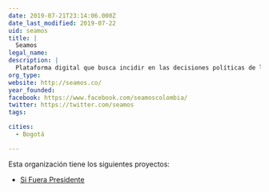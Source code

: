 ```yaml
---
date: 2019-07-21T23:14:06.000Z
date_last_modified: 2019-07-22
uid: seamos
title: |
  Seamos
legal_name: 
description: |
  Plataforma digital que busca incidir en las decisiones políticas de la ciudad de Bogotá.
org_type: 
website: http://seamos.co/
year_founded: 
facebook: https://www.facebook.com/seamoscolombia/
twitter: https://twitter.com/seamos
tags:

cities: 
  - Bogotá

---
```


Esta organización tiene los siguientes proyectos:

- [Si Fuera Presidente](/proyectos/si-fuera-presidente)
